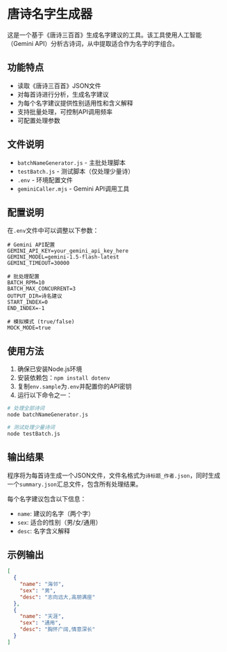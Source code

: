 # 唐诗名字生成器

这是一个基于《唐诗三百首》生成名字建议的工具。该工具使用人工智能（Gemini API）分析古诗词，从中提取适合作为名字的字组合。

## 功能特点

- 读取《唐诗三百首》JSON文件
- 对每首诗进行分析，生成名字建议
- 为每个名字建议提供性别适用性和含义解释
- 支持批量处理，可控制API调用频率
- 可配置处理参数

## 文件说明

- `batchNameGenerator.js` - 主批处理脚本
- `testBatch.js` - 测试脚本（仅处理少量诗）
- `.env` - 环境配置文件
- `geminiCaller.mjs` - Gemini API调用工具

## 配置说明

在`.env`文件中可以调整以下参数：

```
# Gemini API配置
GEMINI_API_KEY=your_gemini_api_key_here
GEMINI_MODEL=gemini-1.5-flash-latest
GEMINI_TIMEOUT=30000

# 批处理配置
BATCH_RPM=10
BATCH_MAX_CONCURRENT=3
OUTPUT_DIR=诗名建议
START_INDEX=0
END_INDEX=-1

# 模拟模式 (true/false)
MOCK_MODE=true
```

## 使用方法

1. 确保已安装Node.js环境
2. 安装依赖包：`npm install dotenv`
3. 复制`env.sample`为`.env`并配置你的API密钥
4. 运行以下命令之一：

```bash
# 处理全部诗词
node batchNameGenerator.js

# 测试处理少量诗词
node testBatch.js
```

## 输出结果

程序将为每首诗生成一个JSON文件，文件名格式为`诗标题_作者.json`，同时生成一个`summary.json`汇总文件，包含所有处理结果。

每个名字建议包含以下信息：
- `name`: 建议的名字（两个字）
- `sex`: 适合的性别（男/女/通用）
- `desc`: 名字含义解释

## 示例输出

```json
[
  {
    "name": "海邻",
    "sex": "男",
    "desc": "志向远大,高朋满座"
  },
  {
    "name": "天涯",
    "sex": "通用",
    "desc": "胸怀广阔,情意深长"
  }
]
```
